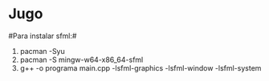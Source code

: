 # Jugo

#Para instalar sfml:#
1. pacman -Syu
2. pacman -S mingw-w64-x86_64-sfml
3. g++ -o programa main.cpp -lsfml-graphics -lsfml-window -lsfml-system

